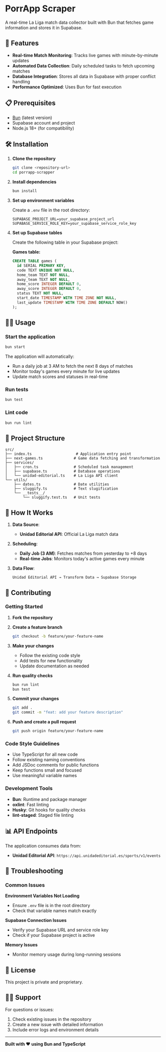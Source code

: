 # PorrApp Scraper

A real-time La Liga match data collector built with Bun that fetches game information and stores it in Supabase.

## 🚀 Features

- **Real-time Match Monitoring**: Tracks live games with minute-by-minute updates
- **Automated Data Collection**: Daily scheduled tasks to fetch upcoming matches
- **Database Integration**: Stores all data in Supabase with proper conflict handling
- **Performance Optimized**: Uses Bun for fast execution

## 📋 Prerequisites

- [Bun](https://bun.sh/) (latest version)
- Supabase account and project
- Node.js 18+ (for compatibility)

## 🛠️ Installation

1. **Clone the repository**
   ```bash
   git clone <repository-url>
   cd porrapp-scrapper
   ```

2. **Install dependencies**
   ```bash
   bun install
   ```

3. **Set up environment variables**
   
   Create a `.env` file in the root directory:
   ```env
   SUPABASE_PROJECT_URL=your_supabase_project_url
   SUPABASE_SERVICE_ROLE_KEY=your_supabase_service_role_key
   ```

4. **Set up Supabase tables**
   
   Create the following table in your Supabase project:

   **Games table:**
   ```sql
   CREATE TABLE games (
     id SERIAL PRIMARY KEY,
     code TEXT UNIQUE NOT NULL,
     home_team TEXT NOT NULL,
     away_team TEXT NOT NULL,
     home_score INTEGER DEFAULT 0,
     away_score INTEGER DEFAULT 0,
     status TEXT NOT NULL,
     start_date TIMESTAMP WITH TIME ZONE NOT NULL,
     last_update TIMESTAMP WITH TIME ZONE DEFAULT NOW()
   );
   ```

## 🏃‍♂️ Usage

### Start the application
```bash
bun start
```

The application will automatically:
- Run a daily job at 3 AM to fetch the next 8 days of matches
- Monitor today's games every minute for live updates
- Update match scores and statuses in real-time

### Run tests
```bash
bun test
```

### Lint code
```bash
bun run lint
```

## 📁 Project Structure

```
src/
├── index.ts                    # Application entry point
├── next-games.ts              # Game data fetching and transformation
├── services/
│   ├── cron.ts                # Scheduled task management
│   ├── supabase.ts            # Database operations
│   └── unidad-editorial.ts    # La Liga API client
└── utils/
    ├── dates.ts               # Date utilities
    ├── sluggify.ts            # Text slugification
    └── __tests__/
        └── sluggify.test.ts   # Unit tests
```

## 🔄 How It Works

1. **Data Source**:
   - **Unidad Editorial API**: Official La Liga match data

2. **Scheduling**:
   - **Daily Job (3 AM)**: Fetches matches from yesterday to +8 days
   - **Real-time Jobs**: Monitors today's active games every minute

3. **Data Flow**:
   ```
   Unidad Editorial API → Transform Data → Supabase Storage
   ```

## 🤝 Contributing

### Getting Started

1. **Fork the repository**
2. **Create a feature branch**
   ```bash
   git checkout -b feature/your-feature-name
   ```

3. **Make your changes**
   - Follow the existing code style
   - Add tests for new functionality
   - Update documentation as needed

4. **Run quality checks**
   ```bash
   bun run lint
   bun test
   ```

5. **Commit your changes**
   ```bash
   git add .
   git commit -m "feat: add your feature description"
   ```

6. **Push and create a pull request**
   ```bash
   git push origin feature/your-feature-name
   ```

### Code Style Guidelines

- Use TypeScript for all new code
- Follow existing naming conventions
- Add JSDoc comments for public functions
- Keep functions small and focused
- Use meaningful variable names

### Development Tools

- **Bun**: Runtime and package manager
- **oxlint**: Fast linting
- **Husky**: Git hooks for quality checks
- **lint-staged**: Staged file linting

## 📊 API Endpoints

The application consumes data from:

- **Unidad Editorial API**: `https://api.unidadeditorial.es/sports/v1/events`

## 🐛 Troubleshooting

### Common Issues

**Environment Variables Not Loading**
- Ensure `.env` file is in the root directory
- Check that variable names match exactly

**Supabase Connection Issues**
- Verify your Supabase URL and service role key
- Check if your Supabase project is active

**Memory Issues**
- Monitor memory usage during long-running sessions

## 📝 License

This project is private and proprietary.

## 🙋‍♂️ Support

For questions or issues:
1. Check existing issues in the repository
2. Create a new issue with detailed information
3. Include error logs and environment details

---

**Built with ❤️ using Bun and TypeScript**